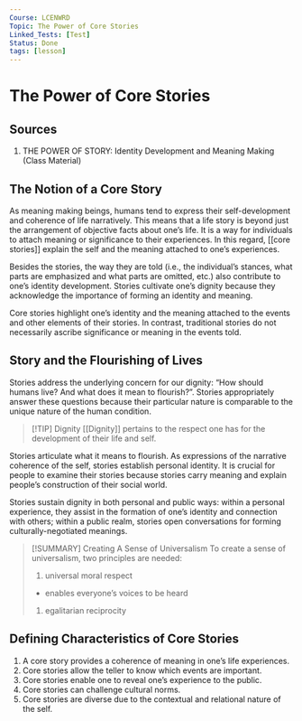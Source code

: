 ```yaml
---
Course: LCENWRD
Topic: The Power of Core Stories
Linked_Tests: [Test]
Status: Done
tags: [lesson]
---
```


# The Power of Core Stories

## Sources

1. THE POWER OF STORY: Identity Development and Meaning Making (Class Material)

## The Notion of a Core Story

As meaning making beings, humans tend to express their self-development and coherence of life narratively. This means that a life story is beyond just the arrangement of objective facts about one’s life. It is a way for individuals to attach meaning or significance to their experiences. In this regard, [[core stories]] explain the self and the meaning attached to one’s experiences.

Besides the stories, the way they are told (i.e., the individual’s stances, what parts are emphasized and what parts are omitted, etc.) also contribute to one’s identity development. Stories cultivate one’s dignity because they acknowledge the importance of forming an identity and meaning.

Core stories highlight one’s identity and the meaning attached to the events and other elements of their stories. In contrast, traditional stories do not necessarily ascribe significance or meaning in the events told.

## Story and the Flourishing of Lives

Stories address the underlying concern for our dignity: “How should humans live? And what does it mean to flourish?”. Stories appropriately answer these questions because their particular nature is comparable to the unique nature of the human condition.

> [!TIP] Dignity
> [[Dignity]] pertains to the respect one has for the development of their life and self.

Stories articulate what it means to flourish. As expressions of the narrative coherence of the self, stories establish personal identity. It is crucial for people to examine their stories because stories carry meaning and explain people’s construction of their social world.

Stories sustain dignity in both personal and public ways: within a personal experience, they assist in the formation of one’s identity and connection with others; within a public realm, stories open conversations for forming culturally-negotiated meanings.

> [!SUMMARY] Creating A Sense of Universalism
> To create a sense of universalism, two principles are needed:
>
> 1. universal moral respect
> 	- enables everyone’s voices to be heard
> 1. egalitarian reciprocity

## Defining Characteristics of Core Stories

1. A core story provides a coherence of meaning in one’s life experiences.
2. Core stories allow the teller to know which events are important.
3. Core stories enable one to reveal one’s experience to the public.
4. Core stories can challenge cultural norms.
5. Core stories are diverse due to the contextual and relational nature of the self.
